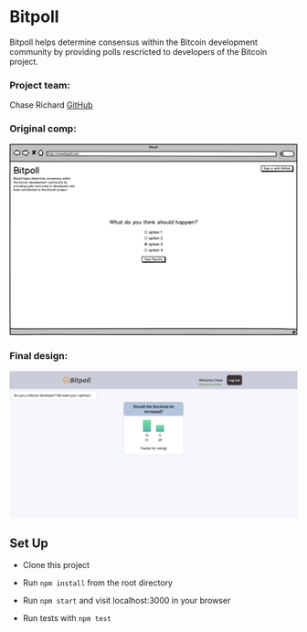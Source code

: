 # Bitpoll

Bitpoll helps determine consensus within the Bitcoin development community by providing polls rescricted to developers of the Bitcoin project.

### Project team:

Chase Richard [GitHub](https://github.com/hmmChase)

### Original comp:

![Comp Spec](./assets/bitpoll1.png)

### Final design:

![Project Screenshot](./assets/Bitpoll-final-1.png)

## Set Up

* Clone this project

* Run `npm install` from the root directory

* Run `npm start` and visit localhost:3000 in your browser

* Run tests with `npm test`
